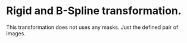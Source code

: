 # Rigid and B-Spline transformation.

This transformation does not uses any masks. Just the defined pair of images.